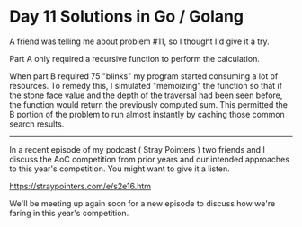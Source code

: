 # Day 11 Solutions in Go / Golang

A friend was telling me about problem #11, so I thought I'd give it a try.

Part A only required a recursive function to perform the calculation.

When part B required 75 "blinks" my program started consuming a lot of resources.  To remedy this, I simulated "memoizing" the function so that if the stone face value and the depth of the traversal had been seen before, the function would return the previously computed sum.  This permitted the B portion of the problem to run almost instantly by caching those common search results.

---

In a recent episode of my podcast ( Stray Pointers ) two friends and I discuss the AoC competition from prior years and our intended approaches to this year's competition.  You might want to give it a listen.

https://straypointers.com/e/s2e16.htm

We'll be meeting up again soon for a new episode to discuss how we're faring in this year's competition.
